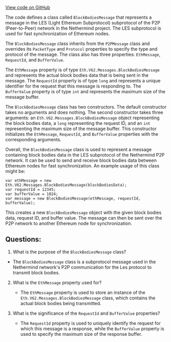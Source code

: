 [View code on GitHub](https://github.com/NethermindEth/nethermind/src/Nethermind/Nethermind.Network/P2P/Subprotocols/Les/Messages/BlockBodiesMessage.cs)

The code defines a class called `BlockBodiesMessage` that represents a message in the LES (Light Ethereum Subprotocol) subprotocol of the P2P (Peer-to-Peer) network in the Nethermind project. The LES subprotocol is used for fast synchronization of Ethereum nodes.

The `BlockBodiesMessage` class inherits from the `P2PMessage` class and overrides its `PacketType` and `Protocol` properties to specify the type and protocol of the message. The class also has three properties: `EthMessage`, `RequestId`, and `BufferValue`.

The `EthMessage` property is of type `Eth.V62.Messages.BlockBodiesMessage` and represents the actual block bodies data that is being sent in the message. The `RequestId` property is of type `long` and represents a unique identifier for the request that this message is responding to. The `BufferValue` property is of type `int` and represents the maximum size of the message buffer.

The `BlockBodiesMessage` class has two constructors. The default constructor takes no arguments and does nothing. The second constructor takes three arguments: an `Eth.V62.Messages.BlockBodiesMessage` object representing the block bodies data, a `long` representing the request ID, and an `int` representing the maximum size of the message buffer. This constructor initializes the `EthMessage`, `RequestId`, and `BufferValue` properties with the corresponding arguments.

Overall, the `BlockBodiesMessage` class is used to represent a message containing block bodies data in the LES subprotocol of the Nethermind P2P network. It can be used to send and receive block bodies data between Ethereum nodes for fast synchronization. An example usage of this class might be:

```
var ethMessage = new Eth.V62.Messages.BlockBodiesMessage(blockBodiesData);
var requestId = 12345;
var bufferValue = 1024;
var message = new BlockBodiesMessage(ethMessage, requestId, bufferValue);
```

This creates a new `BlockBodiesMessage` object with the given block bodies data, request ID, and buffer value. The message can then be sent over the P2P network to another Ethereum node for synchronization.
## Questions: 
 1. What is the purpose of the `BlockBodiesMessage` class?
   - The `BlockBodiesMessage` class is a subprotocol message used in the Nethermind network's P2P communication for the Les protocol to transmit block bodies.

2. What is the `EthMessage` property used for?
   - The `EthMessage` property is used to store an instance of the `Eth.V62.Messages.BlockBodiesMessage` class, which contains the actual block bodies being transmitted.

3. What is the significance of the `RequestId` and `BufferValue` properties?
   - The `RequestId` property is used to uniquely identify the request for which this message is a response, while the `BufferValue` property is used to specify the maximum size of the response buffer.